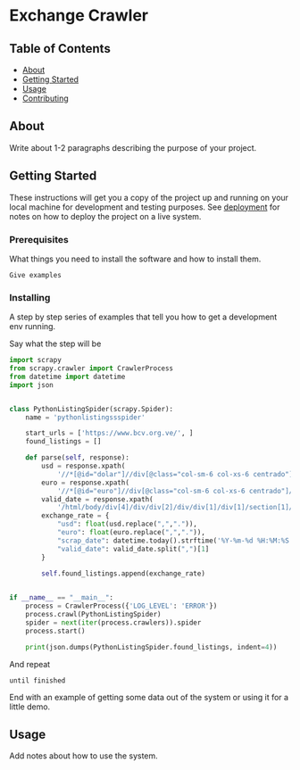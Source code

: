 # Exchange Crawler

## Table of Contents

- [About](#about)
- [Getting Started](#getting_started)
- [Usage](#usage)
- [Contributing](../CONTRIBUTING.md)

## About <a name = "about"></a>

Write about 1-2 paragraphs describing the purpose of your project.

## Getting Started <a name = "getting_started"></a>

These instructions will get you a copy of the project up and running on your local machine for development and testing purposes. See [deployment](#deployment) for notes on how to deploy the project on a live system.

### Prerequisites

What things you need to install the software and how to install them.

```
Give examples
```

### Installing

A step by step series of examples that tell you how to get a development env running.

Say what the step will be

```python
import scrapy
from scrapy.crawler import CrawlerProcess
from datetime import datetime
import json


class PythonListingSpider(scrapy.Spider):
    name = 'pythonlistingssspider'

    start_urls = ['https://www.bcv.org.ve/', ]
    found_listings = []

    def parse(self, response):
        usd = response.xpath(
            '//*[@id="dolar"]//div[@class="col-sm-6 col-xs-6 centrado"]/strong/text()').get()
        euro = response.xpath(
            '//*[@id="euro"]//div[@class="col-sm-6 col-xs-6 centrado"]/strong/text()').get()
        valid_date = response.xpath(
            '/html/body/div[4]/div/div[2]/div/div[1]/div[1]/section[1]/div/div[2]/div/div[8]/span/text()').get()
        exchange_rate = {
            "usd": float(usd.replace(",",".")), 
            "euro": float(euro.replace(",",".")),
            "scrap_date": datetime.today().strftime('%Y-%m-%d %H:%M:%S'),
            "valid_date": valid_date.split(",")[1] 
        }
        
        self.found_listings.append(exchange_rate)


if __name__ == "__main__":
    process = CrawlerProcess({'LOG_LEVEL': 'ERROR'})
    process.crawl(PythonListingSpider)
    spider = next(iter(process.crawlers)).spider
    process.start()

    print(json.dumps(PythonListingSpider.found_listings, indent=4))

```

And repeat

```
until finished
```

End with an example of getting some data out of the system or using it for a little demo.

## Usage <a name = "usage"></a>

Add notes about how to use the system.
